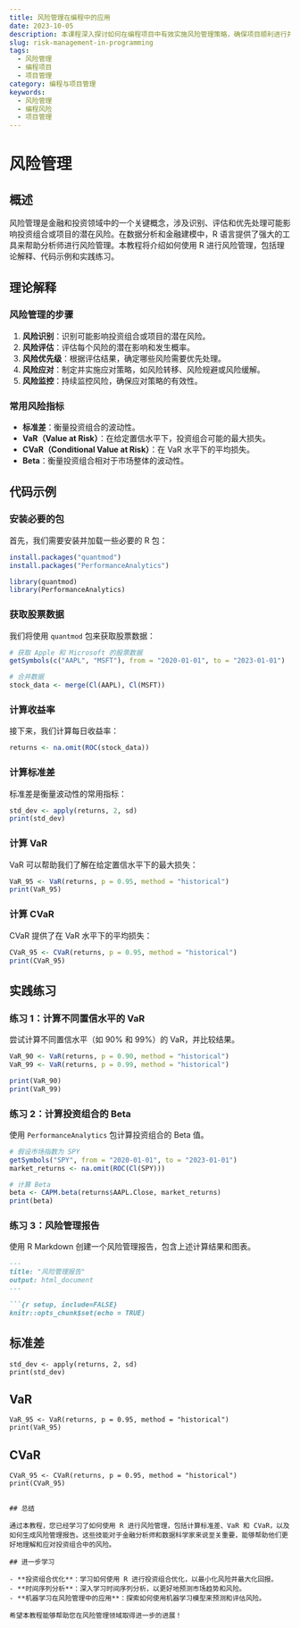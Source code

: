 ```yaml
---
title: 风险管理在编程中的应用
date: 2023-10-05
description: 本课程深入探讨如何在编程项目中有效实施风险管理策略，确保项目顺利进行并减少潜在问题。
slug: risk-management-in-programming
tags:
  - 风险管理
  - 编程项目
  - 项目管理
category: 编程与项目管理
keywords:
  - 风险管理
  - 编程风险
  - 项目管理
---
```


# 风险管理

## 概述

风险管理是金融和投资领域中的一个关键概念，涉及识别、评估和优先处理可能影响投资组合或项目的潜在风险。在数据分析和金融建模中，R 语言提供了强大的工具来帮助分析师进行风险管理。本教程将介绍如何使用 R 进行风险管理，包括理论解释、代码示例和实践练习。

## 理论解释

### 风险管理的步骤

1. **风险识别**：识别可能影响投资组合或项目的潜在风险。
2. **风险评估**：评估每个风险的潜在影响和发生概率。
3. **风险优先级**：根据评估结果，确定哪些风险需要优先处理。
4. **风险应对**：制定并实施应对策略，如风险转移、风险规避或风险缓解。
5. **风险监控**：持续监控风险，确保应对策略的有效性。

### 常用风险指标

- **标准差**：衡量投资组合的波动性。
- **VaR（Value at Risk）**：在给定置信水平下，投资组合可能的最大损失。
- **CVaR（Conditional Value at Risk）**：在 VaR 水平下的平均损失。
- **Beta**：衡量投资组合相对于市场整体的波动性。

## 代码示例

### 安装必要的包

首先，我们需要安装并加载一些必要的 R 包：

```r
install.packages("quantmod")
install.packages("PerformanceAnalytics")

library(quantmod)
library(PerformanceAnalytics)
```

### 获取股票数据

我们将使用 `quantmod` 包来获取股票数据：

```r
# 获取 Apple 和 Microsoft 的股票数据
getSymbols(c("AAPL", "MSFT"), from = "2020-01-01", to = "2023-01-01")

# 合并数据
stock_data <- merge(Cl(AAPL), Cl(MSFT))
```

### 计算收益率

接下来，我们计算每日收益率：

```r
returns <- na.omit(ROC(stock_data))
```

### 计算标准差

标准差是衡量波动性的常用指标：

```r
std_dev <- apply(returns, 2, sd)
print(std_dev)
```

### 计算 VaR

VaR 可以帮助我们了解在给定置信水平下的最大损失：

```r
VaR_95 <- VaR(returns, p = 0.95, method = "historical")
print(VaR_95)
```

### 计算 CVaR

CVaR 提供了在 VaR 水平下的平均损失：

```r
CVaR_95 <- CVaR(returns, p = 0.95, method = "historical")
print(CVaR_95)
```

## 实践练习

### 练习 1：计算不同置信水平的 VaR

尝试计算不同置信水平（如 90% 和 99%）的 VaR，并比较结果。

```r
VaR_90 <- VaR(returns, p = 0.90, method = "historical")
VaR_99 <- VaR(returns, p = 0.99, method = "historical")

print(VaR_90)
print(VaR_99)
```

### 练习 2：计算投资组合的 Beta

使用 `PerformanceAnalytics` 包计算投资组合的 Beta 值。

```r
# 假设市场指数为 SPY
getSymbols("SPY", from = "2020-01-01", to = "2023-01-01")
market_returns <- na.omit(ROC(Cl(SPY)))

# 计算 Beta
beta <- CAPM.beta(returns$AAPL.Close, market_returns)
print(beta)
```

### 练习 3：风险管理报告

使用 R Markdown 创建一个风险管理报告，包含上述计算结果和图表。

```markdown
---
title: "风险管理报告"
output: html_document
---

```{r setup, include=FALSE}
knitr::opts_chunk$set(echo = TRUE)
```

## 标准差

```{r}
std_dev <- apply(returns, 2, sd)
print(std_dev)
```

## VaR

```{r}
VaR_95 <- VaR(returns, p = 0.95, method = "historical")
print(VaR_95)
```

## CVaR

```{r}
CVaR_95 <- CVaR(returns, p = 0.95, method = "historical")
print(CVaR_95)
```

```

## 总结

通过本教程，您已经学习了如何使用 R 进行风险管理，包括计算标准差、VaR 和 CVaR，以及如何生成风险管理报告。这些技能对于金融分析师和数据科学家来说至关重要，能够帮助他们更好地理解和应对投资组合中的风险。

## 进一步学习

- **投资组合优化**：学习如何使用 R 进行投资组合优化，以最小化风险并最大化回报。
- **时间序列分析**：深入学习时间序列分析，以更好地预测市场趋势和风险。
- **机器学习在风险管理中的应用**：探索如何使用机器学习模型来预测和评估风险。

希望本教程能够帮助您在风险管理领域取得进一步的进展！